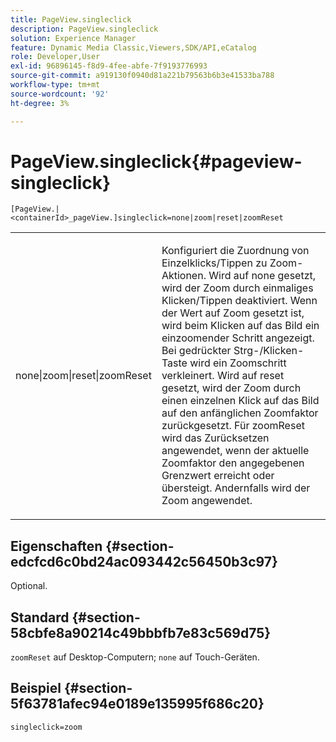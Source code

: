 ```yaml
---
title: PageView.singleclick
description: PageView.singleclick
solution: Experience Manager
feature: Dynamic Media Classic,Viewers,SDK/API,eCatalog
role: Developer,User
exl-id: 96896145-f8d9-4fee-abfe-7f9193776993
source-git-commit: a919130f0940d81a221b79563b6b3e41533ba788
workflow-type: tm+mt
source-wordcount: '92'
ht-degree: 3%

---
```


# PageView.singleclick{#pageview-singleclick}

`[PageView.|<containerId>_pageView.]singleclick=none|zoom|reset|zoomReset`

<table id="table_5654736F216D4ABC9FC783F83E0BBA03"> 
 <tbody> 
  <tr> 
   <td colname="col1"> <p> <span class="codeph"> none|zoom|reset|zoomReset </span> </p> </td> 
   <td colname="col2"> <p> Konfiguriert die Zuordnung von Einzelklicks/Tippen zu Zoom-Aktionen. Wird auf <span class="codeph"> none </span> gesetzt, wird der Zoom durch einmaliges Klicken/Tippen deaktiviert. Wenn der Wert auf <span class="codeph"> Zoom </span> gesetzt ist, wird beim Klicken auf das Bild ein einzoomender Schritt angezeigt. Bei gedrückter Strg-/Klicken-Taste wird ein Zoomschritt verkleinert. Wird auf <span class="codeph"> reset </span> gesetzt, wird der Zoom durch einen einzelnen Klick auf das Bild auf den anfänglichen Zoomfaktor zurückgesetzt. Für <span class="codeph"> zoomReset </span> wird das Zurücksetzen angewendet, wenn der aktuelle Zoomfaktor den angegebenen Grenzwert erreicht oder übersteigt. Andernfalls wird der Zoom angewendet. </p> </td> 
  </tr> 
 </tbody> 
</table>

## Eigenschaften {#section-edcfcd6c0bd24ac093442c56450b3c97}

Optional.

## Standard {#section-58cbfe8a90214c49bbbfb7e83c569d75}

`zoomReset` auf Desktop-Computern; `none` auf Touch-Geräten.

## Beispiel {#section-5f63781afec94e0189e135995f686c20}

`singleclick=zoom`
